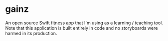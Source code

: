 # gainz
An open source Swift fitness app that I'm using as a learning / teaching tool.  Note that this application is built entirely in code and no storyboards were harmed in its production.
